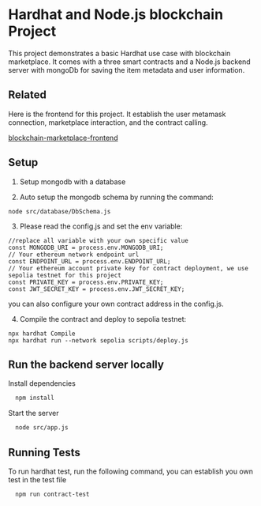 # Hardhat and Node.js blockchain Project

This project demonstrates a basic Hardhat use case with blockchain marketplace. It comes with a three smart contracts and a Node.js backend server with mongoDb for saving the item metadata and user information.



## Related

Here is the frontend for this project. It establish the user metamask connection, marketplace interaction, and the contract calling.

[blockchain-marketplace-frontend](https://github.com/PeterTikCheung/blockchain-marketplace-frontend)


## Setup

1. Setup mongodb with a database

2. Auto setup the mongodb schema by running the command:
```shell
node src/database/DbSchema.js
```
3. Please read the config.js and set the env variable:
```shell
//replace all variable with your own specific value
const MONGODB_URI = process.env.MONGODB_URI;
// Your ethereum network endpoint url
const ENDPOINT_URL = process.env.ENDPOINT_URL;
// Your ethereum account private key for contract deployment, we use sepolia testnet for this project
const PRIVATE_KEY = process.env.PRIVATE_KEY;
const JWT_SECRET_KEY = process.env.JWT_SECRET_KEY;
```

you can also configure your own contract address in the config.js.

4. Compile the contract and deploy to sepolia testnet:
```shell
npx hardhat Compile
npx hardhat run --network sepolia scripts/deploy.js
```

## Run the backend server locally
Install dependencies

```bash
  npm install
```

Start the server

```bash
  node src/app.js
```


## Running Tests

To run hardhat test, run the following command, you can establish you own test in the test file

```bash
  npm run contract-test
```

